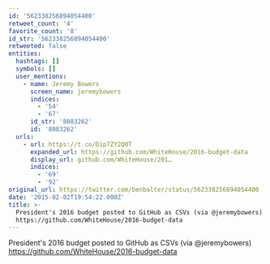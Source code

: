 ```yaml
---
id: '562338256894054400'
retweet_count: '4'
favorite_count: '8'
id_str: '562338256894054400'
retweeted: false
entities:
  hashtags: []
  symbols: []
  user_mentions:
    - name: Jeremy Bowers
      screen_name: jeremybowers
      indices:
        - '54'
        - '67'
      id_str: '8083262'
      id: '8083262'
  urls:
    - url: https://t.co/Dip7ZY2Q0T
      expanded_url: https://github.com/WhiteHouse/2016-budget-data
      display_url: github.com/WhiteHouse/201…
      indices:
        - '69'
        - '92'
original_url: https://twitter.com/benbalter/status/562338256894054400
date: '2015-02-02T19:54:22.000Z'
title: >-
  President's 2016 budget posted to GitHub as CSVs (via @jeremybowers)
  https://github.com/WhiteHouse/2016-budget-data
---
```


President's 2016 budget posted to GitHub as CSVs (via @jeremybowers) https://github.com/WhiteHouse/2016-budget-data